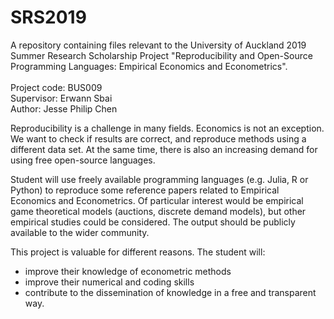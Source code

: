 # SRS2019
A repository containing files relevant to the University of Auckland 2019 Summer Research Scholarship Project "Reproducibility and Open-Source Programming Languages: Empirical Economics and Econometrics". 
</br > </br >
Project code: BUS009
</br >
Supervisor: Erwann Sbai
</br >
Author: Jesse Philip Chen

Reproducibility is a challenge in many fields. Economics is not an exception. We want to check if results are correct, and reproduce methods using a different data set. At the same time, there is also an increasing demand for using free open-source languages.

Student will use freely available programming languages (e.g. Julia, R or Python) to reproduce some reference papers related to Empirical Economics and Econometrics. Of particular interest would be empirical game theoretical models (auctions, discrete demand models), but other empirical studies could be considered. The output should be publicly available to the wider community.

This project is valuable for different reasons. The student will:
<ul>
  <li>improve their knowledge of econometric methods</li>
  <li>improve their numerical and coding skills</li>
  <li>contribute to the dissemination of knowledge in a free and transparent way.</li>
</ul>
